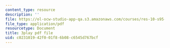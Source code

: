```yaml
---
content_type: resource
description: ''
file: https://ol-ocw-studio-app-qa.s3.amazonaws.com/courses/res-10-s95-physics-of-covid-19-transmission-fall-2020/c023101942f001f86b08c6545d767bcf_2Y__Z_PgAxQ.pdf
file_type: application/pdf
resourcetype: Document
title: 3play pdf file
uid: c0231019-42f0-01f8-6b08-c6545d767bcf
---
```

